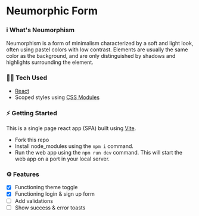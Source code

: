 # Neumorphic Form

### ℹ️ What's Neumorphism
Neumorphism is a form of minimalism characterized by a soft and light look, often using pastel colors with low contrast. Elements are usually the same color as the background, and are only distinguished by shadows and highlights surrounding the element.

### 👨‍💻 Tech Used
- [React](https://react.dev/)
- Scoped styles using [CSS Modules](https://github.com/css-modules/css-modules)


### ⚡️ Getting Started
This is a single page react app (SPA) built using [Vite](https://vitejs.dev/).
- Fork this repo
- Install node_modules using the ```npm i``` command.
- Run the web app using the ```npm run dev``` command.
This will start the web app on a port in your local server.

### ⚙️ Features
- [x] Functioning theme toggle
- [x] Functioning login & sign up form
- [ ] Add validations
- [ ] Show success & error toasts